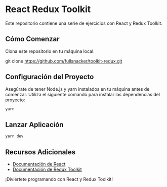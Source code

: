 # React Redux Toolkit

Este repositorio contiene una serie de ejercicios con React y Redux Toolkit.

## Cómo Comenzar

Clona este repositorio en tu máquina local:

git clone https://github.com/fullsnacker/toolkit-redux.git

## Configuración del Proyecto

Asegúrate de tener Node.js y yarn instalados en tu máquina antes de comenzar. Utiliza el siguiente comando para instalar las dependencias del proyecto:

```sh
yarn
```

## Lanzar Aplicación

```sh
yarn dev
```

## Recursos Adicionales

- [Documentación de React](https://es.react.dev/)
- [Documentación de Redux Toolkit](https://redux-toolkit.js.org/)

¡Diviértete programando con React y Redux Toolkit!
